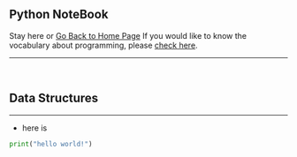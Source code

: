 ## Python NoteBook
Stay here or [Go Back to Home Page](../README.md)
If you would like to know the vocabulary about programming, please [check here](https://hackmd.io/@s4y0wTjhTAipbBv-m9yryg/rJTNZBXaH).

---
<br/>

## Data Structures
---

* here is 

```python
print("hello world!")
```